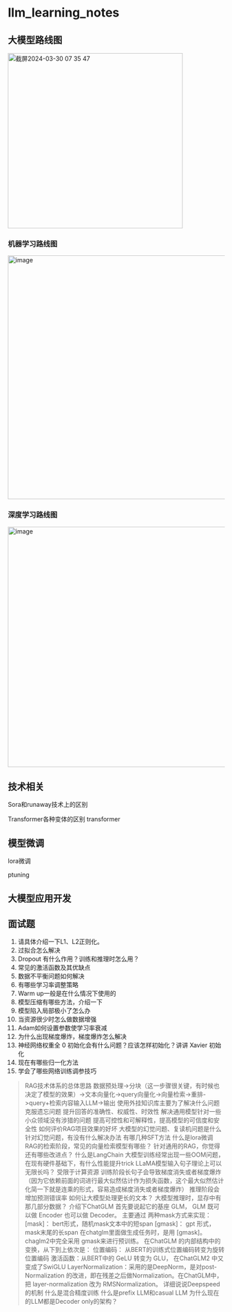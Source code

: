 # llm_learning_notes

## 大模型路线图
<img width="406" alt="截屏2024-03-30 07 35 47" src="https://github.com/alexqiao/llm_learning_notes/assets/17316456/6347750b-6304-4143-b7ad-fe834484d277">

### 机器学习路线图
<img width="565" alt="image" src="https://github.com/alexqiao/llm_learning_notes/assets/17316456/526a70a1-c3ed-4158-af49-2feb5671b090">

### 深度学习路线图
<img width="557" alt="image" src="https://github.com/alexqiao/llm_learning_notes/assets/17316456/343ea410-c948-491a-867b-4ef62747c67a">


## 技术相关
Sora和runaway技术上的区别

Transformer各种变体的区别
transformer 
## 模型微调
lora微调

ptuning




## 大模型应用开发


## 面试题
1. 请具体介绍一下L1、L2正则化。
2. 过拟合怎么解决
3. Dropout 有什么作用？训练和推理时怎么用？
4. 常见的激活函数及其优缺点
5. 数据不平衡问题如何解决
6. 有哪些学习率调整策略
7. Warm up一般是在什么情况下使用的
8. 模型压缩有哪些方法，介绍一下
9. 模型陷入局部极小了怎么办
10. 当资源很少时怎么做数据增强
11. Adam如何设置参数使学习率衰减
12. 为什么出现梯度爆炸，梯度爆炸怎么解决
13. 神经网络权重全 0 初始化会有什么问题？应该怎样初始化？讲讲 Xavier 初始化
14. 现在有哪些归一化方法
15.  学会了哪些网络训练调参技巧

> RAG技术体系的总体思路
数据预处理->分块（这一步骤很关键，有时候也决定了模型的效果）->文本向量化->query向量化->向量检索->重排->query+检索内容输入LLM->输出
> 使用外挂知识库主要为了解决什么问题
克服遗忘问题
提升回答的准确性、权威性、时效性
解决通用模型针对一些小众领域没有涉猎的问题
提高可控性和可解释性，提高模型的可信度和安全性
> 如何评价RAG项目效果的好坏
> 大模型的幻觉问题、复读机问题是什么
> 针对幻觉问题，有没有什么解决办法
> 有哪几种SFT方法
> 什么是lora微调
> RAG的检索阶段，常见的向量检索模型有哪些？
> 针对通用的RAG，你觉得还有哪些改进点？
> 什么是LangChain
>  大模型训练经常出现一些OOM问题，在现有硬件基础下，有什么性能提升trick
>  LLaMA模型输入句子理论上可以无限长吗？
受限于计算资源
训练阶段长句子会导致梯度消失或者梯度爆炸（因为它依赖前面的词进行最大似然估计作为损失函数，这个最大似然估计化简一下就是连乘的形式，容易造成梯度消失或者梯度爆炸）
推理阶段会增加预测错误率
> 如何让大模型处理更长的文本？
> 大模型推理时，显存中有那几部分数据？
> 介绍下ChatGLM
首先要说起它的基座 GLM， GLM 既可以做 Encoder 也可以做 Decoder。
主要通过 两种mask方式来实现：
[mask]： bert形式，随机mask文本中的短span
[gmask]： gpt 形式，mask末尾的长span
在chatglm里面做生成任务时，是用 [gmask]。chaglm2中完全采用 gmask来进行预训练。
在ChatGLM 的内部结构中的变换，从下到上依次是：
位置编码： 从BERT的训练式位置编码转变为旋转位置编码
激活函数：从BERT中的 GeLU 转变为 GLU， 在ChatGLM2 中又变成了SwiGLU
LayerNormalization：采用的是DeepNorm，是对post-Normalization 的改进，即在残差之后做Normalization。在ChatGLM中，把 layer-normalization 改为 RMSNormalization。
> 详细说说Deepspeed的机制
> 什么是混合精度训练
> 什么是prefix LLM和casual LLM
> 为什么现在的LLM都是Decoder only的架构？
